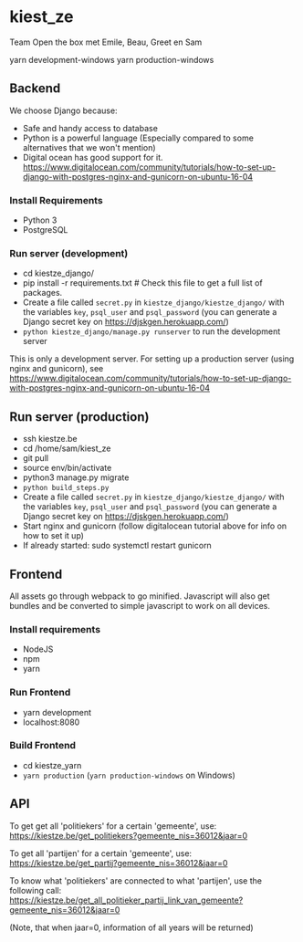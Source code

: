 # kiest_ze
Team Open the box met Emile, Beau, Greet en Sam

yarn development-windows
yarn production-windows

## Backend
We choose Django because:
- Safe and handy access  to database
- Python is a powerful language (Especially compared to some alternatives that we won't mention)
- Digital ocean has good support for it. https://www.digitalocean.com/community/tutorials/how-to-set-up-django-with-postgres-nginx-and-gunicorn-on-ubuntu-16-04

### Install Requirements
- Python 3
- PostgreSQL

### Run server (development)
- cd kiestze_django/
- pip install -r requirements.txt # Check this file to get a full list of packages.
- Create a file called `secret.py` in `kiestze_django/kiestze_django/` with the variables `key`, `psql_user` and `psql_password` (you can generate a Django secret key on https://djskgen.herokuapp.com/)
- `python kiestze_django/manage.py runserver` to run the development server

This is only a development server. For setting up a production server (using nginx and gunicorn), see  
https://www.digitalocean.com/community/tutorials/how-to-set-up-django-with-postgres-nginx-and-gunicorn-on-ubuntu-16-04

## Run server (production)
- ssh kiestze.be
- cd /home/sam/kiest_ze
- git pull
- source env/bin/activate
- python3 manage.py migrate
- `python build_steps.py`
- Create a file called `secret.py` in `kiestze_django/kiestze_django/` with the variables `key`, `psql_user` and `psql_password` (you can generate a Django secret key on https://djskgen.herokuapp.com/)
- Start nginx and gunicorn (follow digitalocean tutorial above for info on how to set it up)
- If already started: sudo systemctl restart gunicorn

## Frontend
All assets go through webpack to go minified. Javascript will also get bundles and be converted to simple javascript to work on all devices.

### Install requirements
- NodeJS
- npm
- yarn


### Run Frontend
- yarn development
- localhost:8080

### Build Frontend
- cd kiestze_yarn
- `yarn production` (`yarn production-windows` on Windows)


## API
To get get all 'politiekers' for a certain 'gemeente', use:  
https://kiestze.be/get_politiekers?gemeente_nis=36012&jaar=0

To get all 'partijen' for a certain 'gemeente', use:  
https://kiestze.be/get_partij?gemeente_nis=36012&jaar=0

To know what 'politiekers' are connected to what 'partijen', use the following call:  
https://kiestze.be/get_all_politieker_partij_link_van_gemeente?gemeente_nis=36012&jaar=0

(Note, that when jaar=0, information of all years will be returned)
